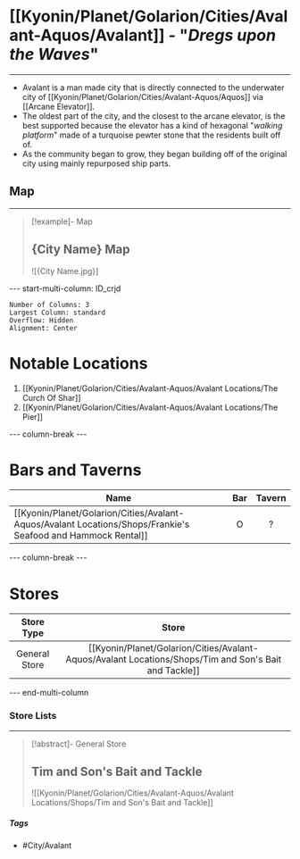 # [[Kyonin/Planet/Golarion/Cities/Avalant-Aquos/Avalant]] - "*Dregs upon the Waves*"
---
- Avalant is a man made city that is directly connected to the underwater city of [[Kyonin/Planet/Golarion/Cities/Avalant-Aquos/Aquos]] via [[Arcane Elevator]]. 
- The oldest part of the city, and the closest to the arcane elevator, is the best supported because the elevator has a kind of hexagonal "*walking platform*" made of a turquoise pewter stone that the residents built off of. 
- As the community began to grow, they began building off of the original city using mainly repurposed ship parts.

## Map 
---
>[!example]- Map 
>## {City Name} Map
>![{City Name.jpg}]

--- start-multi-column: ID_crjd
```column-settings
Number of Columns: 3
Largest Column: standard
Overflow: Hidden
Alignment: Center
```

# Notable Locations
1. [[Kyonin/Planet/Golarion/Cities/Avalant-Aquos/Avalant Locations/The Curch Of Shar]]
2. [[Kyonin/Planet/Golarion/Cities/Avalant-Aquos/Avalant Locations/The Pier]]

--- column-break ---
# Bars and Taverns

| Name                                     | Bar | Tavern |
| ---------------------------------------- | :-: | :----: |
| [[Kyonin/Planet/Golarion/Cities/Avalant-Aquos/Avalant Locations/Shops/Frankie's Seafood and Hammock Rental]] |  O  |   ?    |

--- column-break ---
# Stores

|  Store Type   |               Store               |
| :-----------: | :-------------------------------: |
| General Store | [[Kyonin/Planet/Golarion/Cities/Avalant-Aquos/Avalant Locations/Shops/Tim and Son's Bait and Tackle]] |


--- end-multi-column
### Store Lists 
---
>[!abstract]- General Store 
>## Tim and Son's Bait and Tackle
>![[Kyonin/Planet/Golarion/Cities/Avalant-Aquos/Avalant Locations/Shops/Tim and Son's Bait and Tackle]]

##### Tags 
- #City/Avalant